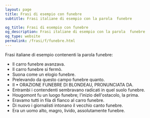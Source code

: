 ```yaml
---
layout: page
title: Frasi di esempio con funebre 
subtitle: Frasi italiane di esempio con la parola  funebre

og_title: Frasi di esempio con funebre 
og_description: Frasi italiane di esempio con la parola  funebre
og_type: website
permalink: /frasi/f/funebre.html
---
```


Frasi italiane di esempio contenenti la parola funebre:


- Il carro funebre avanzava.
- Il carro funebre si fermò.
- Suona come un elogio funebre.
- Prelevando da questo campo funebre quanto.
- II • ORAZIONE FUNEBRE DI BLONDEAU, PRONUNCIATA DA.
- Entrambi i contendenti sembravano radicati in quel suolo funebre.
- Hougomont fu un luogo funebre; l'inizio dell'ostacolo, la prima.
- Eravamo tutti in fila di fianco al carro funebre.
- Di nuovo i giornalisti intonano il vecchio canto funebre.
- Era un uomo alto, magro, livido, assolutamente funebre.
